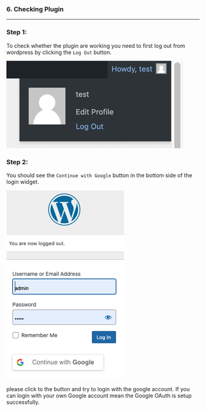 ### **6. Checking Plugin**
---

### **Step 1:**
To check whether the plugin are working you need to first log out from wordpress by clicking the `Log Out` button.

![Image](./assets/LogOutWP.png)

### **Step 2:**
You should see the `Continue with Google` button in the bottom side of the login widget. 

![Image](./assets/LoginGoogle.png)

please click to the button and try to login with the google account.
If you can login with your own Google account mean the Google OAuth is setup successfully.




